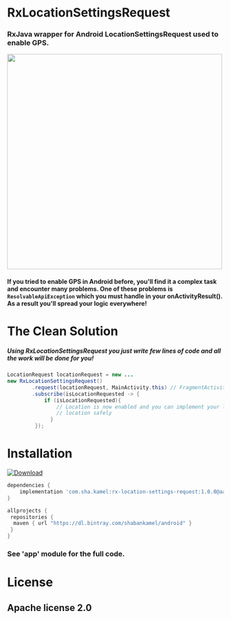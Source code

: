 
# RxLocationSettingsRequest
###  RxJava wrapper for Android LocationSettingsRequest used to enable GPS.

<img src="https://github.com/ShabanKamell/RxLocationSettingsRequest/blob/master/blob/master/raw/sample.png" height="500">

#### If you tried to enable GPS in Android before, you'll find it a complex task and encounter many problems. One of these problems is ` ResolvableApiException` which you must handle in your onActivityResult(). As a result you'll spread your logic everywhere!

# The Clean Solution
##### Using RxLocationSettingsRequest you just write few lines of code and all the work will be done for you!

```java
LocationRequest locationRequest = new ...
new RxLocationSettingsRequest()  
        .request(locationRequest, MainActivity.this) // FragmentActivity
        .subscribe(isLocationRequested -> {  
            if (isLocationRequested){  
                // Location is now enabled and you can implement your logic of  
                // location safely  
              }  
         });
```

# Installation
[ ![Download](https://api.bintray.com/packages/shabankamel/android/rxlocationsettingsrequest/images/download.svg) ](https://bintray.com/shabankamel/android/rxlocationsettingsrequest/_latestVersion)
```groovy
dependencies {
    implementation 'com.sha.kamel:rx-location-settings-request:1.0.0@aar'
}

allprojects {
 repositories { 
  maven { url "https://dl.bintray.com/shabankamel/android" } 
 }
}
```

### See 'app' module for the full code.

# License

## Apache license 2.0
